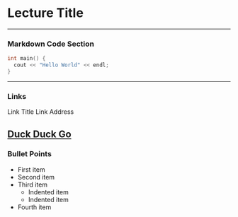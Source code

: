 # Lecture Title
---

### Markdown Code Section

```c++
int main() {
  cout << "Hello World" << endl;
}
```
---
### Links

Link Title        Link Address

[Duck Duck Go](https://duckduckgo.com)
---
### Bullet Points
<ul>
  <li>First item</li>
  <li>Second item</li>
  <li>Third item
    <ul>
      <li>Indented item</li>
      <li>Indented item</li>
    </ul>
  </li>
  <li>Fourth item</li>
</ul>
